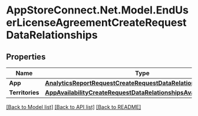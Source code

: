# AppStoreConnect.Net.Model.EndUserLicenseAgreementCreateRequestDataRelationships

## Properties

Name | Type | Description | Notes
------------ | ------------- | ------------- | -------------
**App** | [**AnalyticsReportRequestCreateRequestDataRelationshipsApp**](AnalyticsReportRequestCreateRequestDataRelationshipsApp.md) |  | 
**Territories** | [**AppAvailabilityCreateRequestDataRelationshipsAvailableTerritories**](AppAvailabilityCreateRequestDataRelationshipsAvailableTerritories.md) |  | 

[[Back to Model list]](../README.md#documentation-for-models) [[Back to API list]](../README.md#documentation-for-api-endpoints) [[Back to README]](../README.md)

